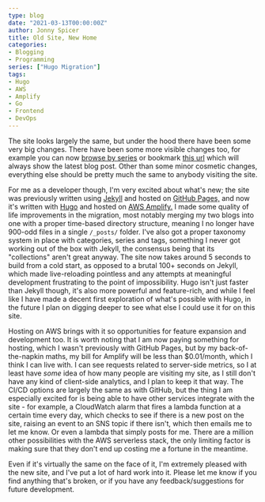```yaml
---
type: blog
date: "2021-03-13T00:00:00Z"
author: Jonny Spicer
title: Old Site, New Home
categories:
- Blogging
- Programming
series: ["Hugo Migration"]
tags:
- Hugo
- AWS
- Amplify
- Go
- Frontend
- DevOps
---
```

The site looks largely the same, but under the hood there have been some very big changes. There have been some more visible changes too, for example you can now [browse by series](/series) or bookmark [this url](/blog/latest) which will always show the latest blog post. Other than some minor cosmetic changes, everything else should be pretty much the same to
anybody visiting the site.

For me as a developer though, I'm very excited about what's new; the site was previously written using [Jekyll](https://jekyllrb.com/) and hosted on [GitHub Pages,](https://pages.github.com/) and now it's written with [Hugo](https://gohugo.io/) and hosted on [AWS Amplify.](https://aws.amazon.com/amplify/) I made some quality of life improvements
in the migration, most notably merging my two blogs into one with a proper time-based directory structure, meaning I no longer have 900-odd files in a single ```/_posts/``` folder.
I've also got a proper taxonomy system in place with categories, series and tags, something I never got working out of the box with Jekyll, the consensus being that its "collections"
aren't great anyway. The site now takes around 5 seconds to build from a cold start, as opposed to a brutal 100+ seconds on Jekyll, which made live-reloading pointless and any
attempts at meaningful development frustrating to the point of impossibility. Hugo isn't just faster than Jekyll though, it's also more powerful and feature-rich, and while I feel
like I have made a decent first exploration of what's possible with Hugo, in the future I plan on digging deeper to see what else I could use it for on this site.

Hosting on AWS brings with it so opportunities for feature expansion and development too. It is worth noting that I am now paying something for hosting, which I wasn't previously with
GitHub Pages, but by my back-of-the-napkin maths, my bill for Amplify will be less than $0.01/month, which I think I can live with. I can see requests related to server-side metrics,
so I at least have *some* idea of how many people are visiting my site, as I still don't have any kind of client-side analytics, and I plan to keep it that way. The CI/CD options are
largely the same as with GitHub, but the thing I am especially excited for is being able to have other services integrate with the site - for example, a CloudWatch alarm that fires
a lambda function at a certain time every day, which checks to see if there is a new post on the site, raising an event to an SNS topic if there isn't, which then emails me to let me
know. Or even a lambda that simply posts for me. There are a million other possibilities with the AWS serverless stack, the only limiting factor is making sure that they don't end up
costing me a fortune in the meantime.

Even if it's virtually the same on the face of it, I'm extremely pleased with the new site, and I've put a lot of hard work into it. Please let me know if you find anything that's
broken, or if you have any feedback/suggestions for future development.
